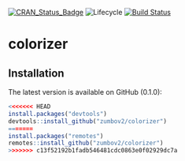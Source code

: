 [![CRAN_Status_Badge](http://www.r-pkg.org/badges/version/colorizer)](https://cran.r-project.org/package=colorizer)
![Lifecycle](https://img.shields.io/badge/lifecycle-maturing-orange.svg)
[![Build Status](https://travis-ci.org/zumbov2/colorizer.svg?branch=master)](https://travis-ci.org/zumbov2/colorizer)

# colorizer


## Installation
The latest version is available on GitHub (0.1.0):

```r
<<<<<<< HEAD
install.packages("devtools")
devtools::install_github("zumbov2/colorizer")
=======
install.packages("remotes")
remotes::install_github("zumbov2/colorizer")
>>>>>>> c13f52192b1fadb546481cdc0863e0f02929dc7a
```

